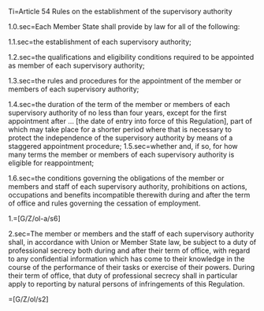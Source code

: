 Ti=Article 54 Rules on the establishment of the supervisory authority

1.0.sec=Each Member State shall provide by law for all of the following:

1.1.sec=the establishment of each supervisory authority;

1.2.sec=the qualifications and eligibility conditions required to be appointed as member of each supervisory authority;

1.3.sec=the rules and procedures for the appointment of the member or members of each supervisory authority;

1.4.sec=the duration of the term of the member or members of each supervisory authority of no less than four years, except for the first appointment after … [the date of entry into force of this Regulation], part of which may take place for a shorter period where that is necessary to protect the independence of the supervisory authority by means of a staggered appointment procedure;
1.5.sec=whether and, if so, for how many terms the member or members of each supervisory authority is eligible for reappointment;

1.6.sec=the conditions governing the obligations of the member or members and staff of each supervisory authority, prohibitions on actions, occupations and benefits incompatible therewith during and after the term of office and rules governing the cessation of employment.

1.=[G/Z/ol-a/s6]

2.sec=The member or members and the staff of each supervisory authority shall, in accordance with Union or Member State law, be subject to a duty of professional secrecy both during and after their term of office, with regard to any confidential information which has come to their knowledge in the course of the performance of their tasks or exercise of their powers. During their term of office, that duty of professional secrecy shall in particular apply to reporting by natural persons of infringements of this Regulation.

=[G/Z/ol/s2]

